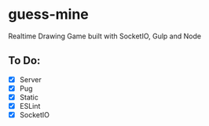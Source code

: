 # guess-mine

Realtime Drawing Game built with SocketIO, Gulp and Node

## To Do:

- [x] Server
- [x] Pug
- [x] Static
- [x] ESLint
- [x] SocketIO
